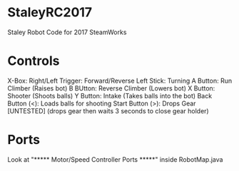 # StaleyRC2017
Staley Robot Code for 2017 SteamWorks

# Controls
X-Box:
Right/Left Trigger: Forward/Reverse
Left Stick: Turning
A Button: Run Climber (Raises bot)
B BUtton: Reverse Climber (Lowers bot)
X Button: Shooter (Shoots balls)
Y Button: Intake (Takes balls into the bot)
Back Button (<): Loads balls for shooting
Start Button (>): Drops Gear [UNTESTED] (drops gear then waits 3 seconds to close gear holder)

# Ports
Look at "***** Motor/Speed Controller Ports *****" inside RobotMap.java